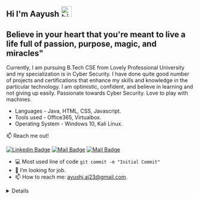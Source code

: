 ## Hi I'm Aayush <img src="https://user-images.githubusercontent.com/1303154/88677602-1635ba80-d120-11ea-84d8-d263ba5fc3c0.gif" width="28px" alt="hi">

## Believe in your heart that you're meant to live a life full of passion, purpose, magic, and miracles"

Currently, I am pursuing B.Tech CSE from Lovely Professional University and my specialization is in Cyber Security. 
I have done quite good number of projects and certifications that enhance my skills and knowledge in the particular technology.
I am optimistic, confident, and believe in learning and not giving up easily. Passionate towards Cyber Security. Love to play with machines.

- Languages - Java, HTML, CSS, Javascript.
- Tools used - Office365, Virtualbox.
- Operating System - Windows 10, Kali Linux.

:mailbox: Reach me out!

[![Linkedin Badge](https://img.shields.io/badge/-Aayush-0e76a8?style=flat&labelColor=0e76a8&logo=linkedin&logoColor=white)](https://www.linkedin.com/in/aayush-golecha-a2882a169/) [![Mail Badge](https://img.shields.io/badge/-@aayushj_aj-e84393?style=flat&labelColor=e84393&logo=instagram&logoColor=white)](https://www.instagram.com/aayushj_aj/) [![Mail Badge](https://img.shields.io/badge/-aayush-c0392b?style=flat&labelColor=c0392b&logo=gmail&logoColor=white)](mailto:ayushj.aj23@gmail.com) 



- :computer: Most used line of code `git commit -m "Initial Commit"`
- 🤔 I’m looking for job.
- 📫 How to reach me: ayushj.aj23@gmail.com.

<details>
 
 ### Portfolio
 [![image](https://github.com/AayushGolecha/Portfolio/blob/main/img/main.PNG?raw=true)](https://aayushgolecha.github.io/Portfolio/ "Click to Watch")

</details>

